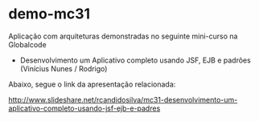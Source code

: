 demo-mc31
=========

Aplicação com arquiteturas demonstradas no seguinte mini-curso na Globalcode

- Desenvolvimento um Aplicativo completo usando JSF, EJB e padrões (Vinícius Nunes / Rodrigo)

Abaixo, segue o link da apresentação relacionada:

http://www.slideshare.net/rcandidosilva/mc31-desenvolvimento-um-aplicativo-completo-usando-jsf-ejb-e-padres

